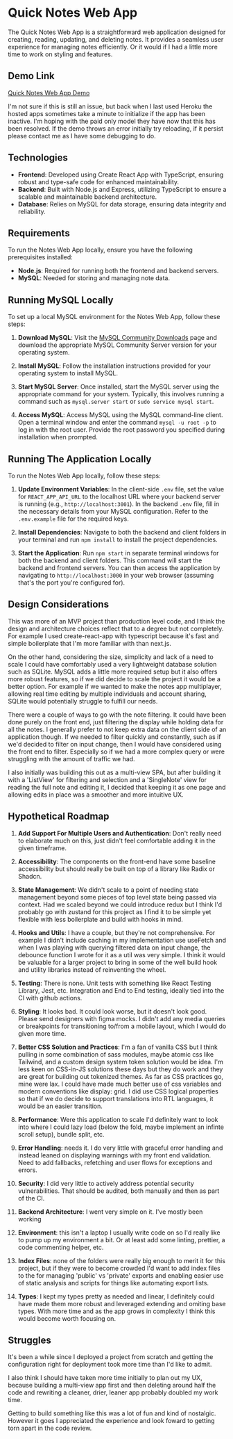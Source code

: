 # Quick Notes Web App

The Quick Notes Web App is a straightforward web application designed for creating, reading, updating, and deleting notes. It provides a seamless user experience for managing notes efficiently. Or it would if I had a little more time to work on styling and features.

## Demo Link

[Quick Notes Web App Demo](https://solace-chat-challenge-df-055aa7cf2ceb.herokuapp.com/)

I'm not sure if this is still an issue, but back when I last used Heroku the hosted apps sometimes take a minute to initialize if the app has been inactive.  I'm hoping with the paid only model they have now that this has been resolved.  If the demo throws an error initially try reloading, if it persist please contact me as I have some debugging to do.

## Technologies

- **Frontend**: Developed using Create React App with TypeScript, ensuring robust and type-safe code for enhanced maintainability.
- **Backend**: Built with Node.js and Express, utilizing TypeScript to ensure a scalable and maintainable backend architecture.
- **Database**: Relies on MySQL for data storage, ensuring data integrity and reliability.

## Requirements

To run the Notes Web App locally, ensure you have the following prerequisites installed:

- **Node.js**: Required for running both the frontend and backend servers.
- **MySQL**: Needed for storing and managing note data.

## Running MySQL Locally

To set up a local MySQL environment for the Notes Web App, follow these steps:

1. **Download MySQL**: Visit the [MySQL Community Downloads](https://dev.mysql.com/downloads/mysql/) page and download the appropriate MySQL Community Server version for your operating system.

2. **Install MySQL**: Follow the installation instructions provided for your operating system to install MySQL.

3. **Start MySQL Server**: Once installed, start the MySQL server using the appropriate command for your system. Typically, this involves running a command such as `mysql.server start` or `sudo service mysql start`.

4. **Access MySQL**: Access MySQL using the MySQL command-line client. Open a terminal window and enter the command `mysql -u root -p` to log in with the root user. Provide the root password you specified during installation when prompted.

## Running The Application Locally

To run the Notes Web App locally, follow these steps:

1. **Update Environment Variables**: In the client-side `.env` file, set the value for `REACT_APP_API_URL` to the localhost URL where your backend server is running (e.g., `http://localhost:3001`). In the backend `.env` file, fill in the necessary details from your MySQL configuration. Refer to the `.env.example` file for the required keys.

2. **Install Dependencies**: Navigate to both the backend and client folders in your terminal and run `npm install` to install the project dependencies.

3. **Start the Application**: Run `npm start` in separate terminal windows for both the backend and client folders. This command will start the backend and frontend servers. You can then access the application by navigating to `http://localhost:3000` in your web browser (assuming that's the port you're configured for).

## Design Considerations

This was more of an MVP project than production level code, and I think the design and architecture choices reflect that to a degree but not completely. For example I used create-react-app with typescript because it's fast and simple boilerplate that I'm more familiar with than next.js.

On the other hand, considering the size, simplicity and lack of a need to scale I could have comfortably used a very lightweight database solution such as SQLite. MySQL adds a little more required setup but it also offers more robust features, so if we did decide to scale the project it would be a better option. For example if we wanted to make the notes app multiplayer, allowing real time editing by multiple individuals and account sharing, SQLite would potentially struggle to fulfill our needs.

There were a couple of ways to go with the note filtering. It could have been done purely on the front end, just filtering the display while holding data for all the notes. I generally prefer to not keep extra data on the client side of an application though. If we needed to filter quickly and constantly, such as if we'd decided to filter on input change, then I would have considered using the front end to filter.  Especially so if we had a more complex query or were struggling with the amount of traffic we had.

I also initially was building this out as a multi-view SPA, but after building it with a 'ListView' for filtering and selection and a 'SingleNote' view for reading the full note and editing it, I decided that keeping it as one page and allowing edits in place was a smoother and more intuitive UX.

## Hypothetical Roadmap

1. **Add Support For Multiple Users and Authentication**: Don't really need to elaborate much on this, just didn't feel comfortable adding it in the given timeframe.

2. **Accessibility**: The components on the front-end have some baseline accessibility but should really be built on top of a library like Radix or Shadcn.

3. **State Management**: We didn't scale to a point of needing state management beyond some pieces of top level state being passed via context. Had we scaled beyond we could introduce redux but I think I'd probably go with zustand for this project as I find it to be simple yet flexible with less boilerplate and build with hooks in mind.

4. **Hooks and Utils**: I have a couple, but they're not comprehensive. For example I didn't include caching in my implementation use useFetch and when I was playing with querying filtered data on input change, the debounce function I wrote for it as a util was very simple. I think it would be valuable for a larger project to bring in some of the well build hook and utility libraries instead of reinventing the wheel.

5. **Testing**: There is none. Unit tests with something like React Testing Library, Jest, etc. Integration and End to End testing, ideally tied into the CI with github actions.

6. **Styling**: It looks bad. It could look worse, but it doesn't look good. Please send designers with figma mocks. I didn't add any media queries or breakpoints for transitioning to/from a mobile layout, which I would do given more time.

7. **Better CSS Solution and Practices**: I'm a fan of vanilla CSS but I think pulling in some combination of sass modules, maybe atomic css like Tailwind, and a custom design system token solution would be idea. I'm less keen on CSS-in-JS solutions these days but they do work and they are great for building out tokenized themes. As far as CSS practices go, mine were lax. I could have made much better use of css variables and modern conventions like display: grid. I did use CSS logical properties so that if we do decide to support translations into RTL languages, it would be an easier transition.

8. **Performance**: Were this application to scale I'd definitely want to look into where I could lazy load (below the fold, maybe implement an infinte scroll setup), bundle split, etc.

9. **Error Handling**: needs it. I do very little with graceful error handling and instead leaned on displaying warnings with my front end validation. Need to add fallbacks, refetching and user flows for exceptions and errors.

10. **Security**: I did very little to actively address potential security vulnerabilities. That should be audited, both manually and then as part of the CI.

11. **Backend Architecture**: I went very simple on it. I've mostly been working

12. **Environment**: this isn't a laptop I usually write code on so I'd really like to pump up my environment a bit. Or at least add some linting, prettier, a code commenting helper, etc.

13. **Index Files**: none of the folders were really big enough to merit it for this project, but if they were to become crowded I'd want to add index files to the for managing 'public' vs 'private' exports and enabling easier use of static analysis and scripts for things like automating export lists.

14. **Types**: I kept my types pretty as needed and linear, I definitely could have made them more robust and leveraged extending and omiting base types.  With more time and as the app grows in complexity I think this would become worth focusing on.

## Struggles

It's been a while since I deployed a project from scratch and getting the configuration right for deployment took more time than I'd like to admit.  

I also think I should have taken more time initially to plan out my UX, because building a multi-view app first and then deleting around half the code and rewriting a cleaner, drier, leaner app probably doubled my work time.

Getting to build something like this was a lot of fun and kind of nostalgic.  However it goes I appreciated the experience and look foward to getting torn apart in the code review.